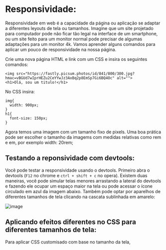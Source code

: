 # Responsividade:

Responsividade em web é a capacidade da página ou aplicação se adaptar a diferentes leyouts de tela ou tamanhos. Imagine que um site projetado para computador pode não ficar tão legal na interface de um smartphone, ou um site feito para um monitor normal pode precisar de algumas adaptações para um monitor 4k. Vamos aprender alguns comandos para aplicar um pouco de responsividade na nossa página.

Crie uma nova página HTML e link com um CSS e insira os seguintes comandos:
```
<img src="https://fastly.picsum.photos/id/841/800/300.jpg?hmac=vBGUd7wIprHEZu2CeYYwJz3AxBq2p8EmSp7Gi6BQ4Oc" alt="">
<h1>Olá, sou um titulo!</h1>
```

No CSS insira: 
```
img{
  width: 900px;
}
h1{
  font-size: 150px;
}
```
Agora temos uma imagem com um tamanho fixo de pixels. Uma boa prática pode ser escolher o tamanho da imagems com medidas relativas como rem e em, por exemplo width: 20rem; 

## Testando a reponsividade com devtools:

Você pode testar a responsividade usando o devtools. Primeiro abra o devtools (`F12` no chrome e `ctrl + shift + c` no opera). Existem duas maneiras, você pode simular telas menores arrastando a lateral do devtools e fazendo ele ocupar um espaço maior na tela ou pode acessar o ícone circulado em azul da imagem abaixo. Também pode optar por aparelhos de diferentes tamanhos de tela clicando na cascata sublinhada em amarelo:

![image](https://github.com/Johnvasc/GTi_Capacitacao/assets/39773960/7f5dc3f3-0193-4a1b-a440-52f7fc227898)

## Aplicando efeitos diferentes no CSS para diferentes tamanhos de tela:

Para aplicar CSS customisado com base no tamanho da tela,
